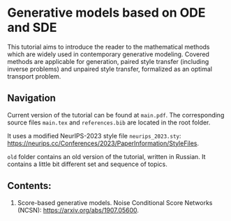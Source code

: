 # Generative models based on ODE and SDE

This tutorial aims to introduce the reader to the mathematical methods which are widely used in contemporary generative modeling. Covered methods are applicable for generation, paired style transfer (including inverse problems) and unpaired style transfer, formalized as an optimal transport problem.

## Navigation

Current version of the tutorial can be found at `main.pdf`. The corresponding source files `main.tex` and `references.bib` are located in the root folder.

It uses a modified NeurIPS-2023 style file `neurips_2023.sty`: https://neurips.cc/Conferences/2023/PaperInformation/StyleFiles.

`old` folder contains an old version of the tutorial, written in Russian. It contains a little bit different set and sequence of topics.

## Contents:
1. Score-based generative models. Noise Conditional Score Networks (NCSN): https://arxiv.org/abs/1907.05600.
